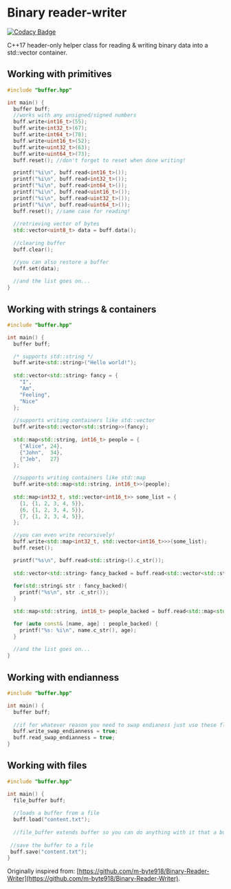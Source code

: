 # Binary reader-writer

[![Codacy Badge](https://api.codacy.com/project/badge/Grade/b0b525a560434777ba85c7ecca863ad3)](https://app.codacy.com/manual/iN1PE/binary-reader-writer?utm_source=github.com&utm_medium=referral&utm_content=iN1PE/binary-reader-writer&utm_campaign=Badge_Grade_Dashboard)

C++17 header-only helper class for reading & writing binary data into a std::vector container.

## Working with primitives
```cpp
#include "buffer.hpp"

int main() {
  buffer buff;
  //works with any unsigned/signed numbers
  buff.write<int16_t>(55);
  buff.write<int32_t>(67);
  buff.write<int64_t>(78);
  buff.write<uint16_t>(52);
  buff.write<uint32_t>(63);
  buff.write<uint64_t>(73);
  buff.reset(); //don't forget to reset when done writing!

  printf("%i\n", buff.read<int16_t>());
  printf("%i\n", buff.read<int32_t>());
  printf("%i\n", buff.read<int64_t>());
  printf("%i\n", buff.read<uint16_t>());
  printf("%i\n", buff.read<uint32_t>());
  printf("%i\n", buff.read<uint64_t>());
  buff.reset(); //same case for reading!
  
  //retrieving vector of bytes
  std::vector<uint8_t> data = buff.data();
  
  //clearing buffer
  buff.clear();

  //you can also restore a buffer
  buff.set(data);
  
  //and the list goes on...
}
```

## Working with strings & containers
```cpp
#include "buffer.hpp"

int main() {
  buffer buff;

  /* supports std::string */
  buff.write<std::string>("Hello world!");
  
  std::vector<std::string> fancy = {
    "I",
    "Am",
    "Feeling",
    "Nice"
  };
  
  //supports writing containers like std::vector
  buff.write<std::vector<std::string>>(fancy);
  
  std::map<std::string, int16_t> people = {
    {"Alice", 24},
    {"John",  34},
    {"Jeb",   27}
  };

  //supports writing containers like std::map
  buff.write<std::map<std::string, int16_t>>(people);
  
  std::map<int32_t, std::vector<int16_t>> some_list = {
    {1, {1, 2, 3, 4, 5}},
    {6, {1, 2, 3, 4, 5}},
    {7, {1, 2, 3, 4, 5}},
  };

  //you can even write recursively!
  buff.write<std::map<int32_t, std::vector<int16_t>>>(some_list);
  buff.reset();

  printf("%s\n", buff.read<std::string>().c_str());
  
  std::vector<std::string> fancy_backed = buff.read<std::vector<std::string>>();
 
  for(std::string& str : fancy_backed){
    printf("%s\n", str .c_str());
  }

  std::map<std::string, int16_t> people_backed = buff.read<std::map<std::string, int16_t>>();

  for (auto const& [name, age] : people_backed) {
    printf("%s: %i\n", name.c_str(), age);
  }
  
  //and the list goes on...
}
```

## Working with endianness

```cpp
#include "buffer.hpp"

int main() {
  buffer buff;
  
  //if for whatever reason you need to swap endianess just use these flags
  buff.write_swap_endianness = true;
  buff.read_swap_endianness = true;
}
```

## Working with files
```cpp
#include "buffer.hpp"

int main() {
  file_buffer buff;
  
  //loads a buffer from a file
  buff.load("content.txt");
  
  //file_buffer extends buffer so you can do anything with it that a buffer can do.
 
 //save the buffer to a file
 buff.save("content.txt");
}
```

Originally inspired from: [https://github.com/m-byte918/Binary-Reader-Writer](https://github.com/m-byte918/Binary-Reader-Writer).
